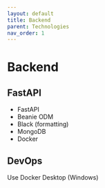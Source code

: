 ```yaml
---
layout: default
title: Backend
parent: Technologies
nav_order: 1
---
```


# Backend

## FastAPI

- FastAPI
- Beanie ODM
- Black (formatting)
- MongoDB
- Docker

## DevOps

Use Docker Desktop (Windows)
